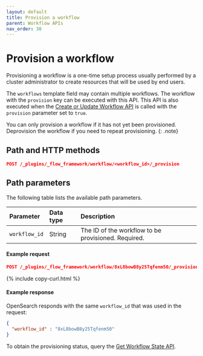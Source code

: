 ```yaml
---
layout: default
title: Provision a workflow
parent: Workflow APIs
nav_order: 30
---
```


# Provision a workflow

Provisioning a workflow is a one-time setup process usually performed by a cluster administrator to create resources that will be used by end users.  

The `workflows` template field may contain multiple workflows. The workflow with the `provision` key can be executed with this API. This API is also executed when the [Create or Update Workflow API]({{site.url}}{{site.baseurl}}/automating-workflows/api/create-workflow/) is called with the `provision` parameter set to `true`.

You can only provision a workflow if it has not yet been provisioned. Deprovision the workflow if you need to repeat provisioning.
{: .note}

## Path and HTTP methods

```json
POST /_plugins/_flow_framework/workflow/<workflow_id>/_provision
```

## Path parameters

The following table lists the available path parameters. 

| Parameter | Data type | Description |
| :--- | :--- | :--- |
| `workflow_id` | String | The ID of the workflow to be provisioned. Required. |

#### Example request

```json
POST /_plugins/_flow_framework/workflow/8xL8bowB8y25Tqfenm50/_provision
```
{% include copy-curl.html %}

#### Example response

OpenSearch responds with the same `workflow_id` that was used in the request:

```json
{
  "workflow_id" : "8xL8bowB8y25Tqfenm50"
}
```

To obtain the provisioning status, query the [Get Workflow State API]({{site.url}}{{site.baseurl}}/automating-workflows/api/get-workflow-status/).